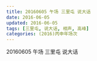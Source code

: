 ```yaml
---
title: 20160605 午场 三里屯 说大话
date: 2016-06-05
updated: 2016-06-05
tags: [三里屯, 说大话, 相声, 高峰] 
categories: (2016)丙申年场次 
---
```

20160605 午场 三里屯 说大话
